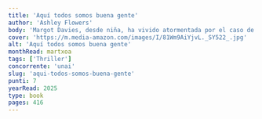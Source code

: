 ```yaml
---
title: 'Aquí todos somos buena gente'
author: 'Ashley Flowers'
body: 'Margot Davies, desde niña, ha vivido atormentada por el caso de la pequeña January, una amiga de la infancia cuyo asesinato nunca fue resuelto. Veinte años después, convertida en periodista, se ve obligada a volver a su pueblo natal, un lugar opresivo del que siempre quiso huir, para cuidar de su tío enfermo.'
cover: 'https://m.media-amazon.com/images/I/81Wm9AiYjvL._SY522_.jpg'
alt: 'Aquí todos somos buena gente'
monthRead: martxoa
tags: ['Thriller']
concorrente: 'unai'
slug: 'aqui-todos-somos-buena-gente'
punti: 7
yearRead: 2025
type: book
pages: 416
---
```

